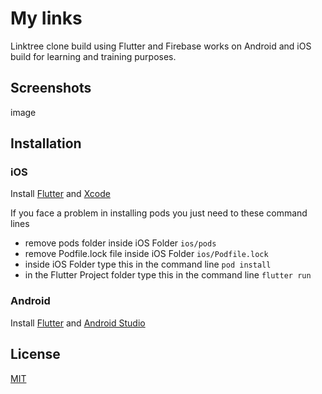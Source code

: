 # My Iinks

Linktree clone build using Flutter and Firebase works on Android and iOS build for learning and training purposes.
 
## Screenshots 
image

## Installation

### iOS
Install [Flutter](https://flutter.dev/docs/get-started/install) and [Xcode](https://apps.apple.com/us/app/xcode/id497799835)

If you face a problem in installing pods you just need to these command lines 
- remove pods folder inside iOS Folder `ios/pods`
- remove Podfile.lock file inside iOS Folder `ios/Podfile.lock`
- inside iOS Folder type this in the command line `pod install`
- in the Flutter Project folder type this in the command line `flutter run`

### Android
Install [Flutter](https://flutter.dev/docs/get-started/install) and [Android Studio](https://developer.android.com/studio)


## License
[MIT](https://choosealicense.com/licenses/mit/)
